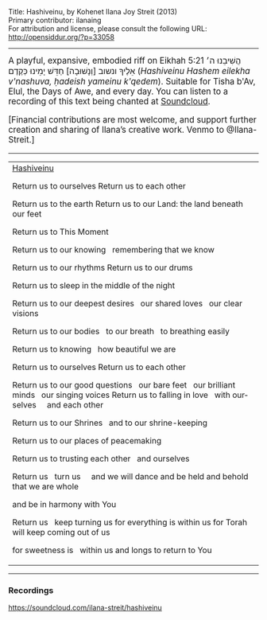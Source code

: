 <html>
<head></head>
<body>
Title: Hashiveinu, by Kohenet Ilana Joy Streit (2013)<br />
Primary contributor: ilanaing<br />
For attribution and license, please consult the following URL: <a href="http://opensiddur.org/?p=33058">http://opensiddur.org/?p=33058</a>
<p />
<hr />

<div class="english" lang="en" style="font-size: 1.2em;">
A playful, expansive, embodied riff on Eikhah 5:21 <span class="hebrew" lang="he">הֲשִׁיבֵנוּ ה׳ אֵלֶיךָ ונשוב [וְנָשׁוּבָה] חַדֵּשׁ יָמֵינוּ כְּקֶדֶם</span> (<em>Hashiveinu Hashem eilekha v'nashuva, ḥadeish yameinu k'qedem</em>). Suitable for Tisha b'Av, Elul, the Days of Awe, and every day. You can listen to a recording of this text being chanted at <a href="https://soundcloud.com/ilana-streit/hashiveinu">Soundcloud</a>.

[Financial contributions are most welcome, and support further creation and sharing of Ilana’s creative work. Venmo to @Ilana-Streit.]
</div>

<hr />

<table style="margin-left: auto;margin-right: auto;">
<tbody>
<tr><td style="vertical-align:top;">
<div class="english" lang="en">
<u>Hashiveinu</u>

Return us to ourselves
Return us to each other

Return us to the earth
Return us to our Land: the land beneath our feet

Return us to This Moment

Return us to our knowing
&nbsp;&nbsp;remembering that we know

Return us to our rhythms
Return us to our drums

Return us to sleep in the middle of the night

Return us to our deepest desires
&nbsp;&nbsp;our shared loves
&nbsp;&nbsp;our clear visions

Return us to our bodies
&nbsp;&nbsp;to our breath
&nbsp;&nbsp;to breathing easily

Return us to knowing
&nbsp;&nbsp;how beautiful we are

Return us to ourselves
Return us to each other

Return us to our good questions
&nbsp;&nbsp;our bare feet
&nbsp;&nbsp;our brilliant minds
&nbsp;&nbsp;our singing voices
Return us to falling in love
&nbsp;&nbsp;with ourselves
&nbsp;&nbsp;&nbsp;&nbsp;and each other

Return us to our Shrines
&nbsp;&nbsp;and to our shrine-keeping

Return us to our places of peacemaking

Return us to trusting each other
&nbsp;&nbsp;and ourselves
&nbsp;

Return us
&nbsp;&nbsp;turn us
&nbsp;&nbsp;&nbsp;&nbsp;and we will dance and be held
and behold that we are whole

and be in harmony with You

Return us
&nbsp;&nbsp;keep turning us
for everything is within us
for Torah will keep coming out of us

for sweetness is
&nbsp;&nbsp;within us
and longs to return to You
</div></td></tr>
</tbody></table>

<hr />


<h3>Recordings</h3>

https://soundcloud.com/ilana-streit/hashiveinu

&nbsp;
</body>
</html>